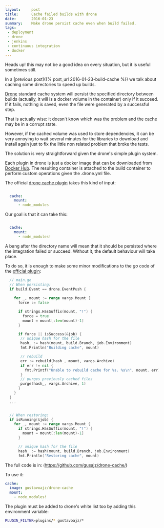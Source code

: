 ```yaml
---
layout:     post
title:      Cache failed builds with drone
date:       2016-01-23
summary:    Make drone persist cache even when build failed.
tags:
 - deployment
 - drone
 - jenkins
 - continuous integration
 - docker
---
```


Heads up! this may not be a good idea on every situation, but it is useful sometimes still.

In a [previous post]({% post_url 2016-01-23-build-cache %}) we talk about caching some directories to speed up builds. 

[Drone](https://github.com/drone/drone) standard cache system will persist the specified directory between builds (actually, it will is a docker volume in the container) only if it succeed. If it fails, nothing is saved, even the file were generated by a successful step.

That is actually wise: it doesn't know which was the problem and the cache may be in a corrupt state.

However, if the cached volume was used to store dependencies, it can be very annoying to wait several minutes for the libraries to download and install again just to fix the little non related problem that broke the tests.

The solution is very straightforward given the drone's simple plugin system.

Each plugin in drone is just a docker image that can be downloaded from [Docker Hub](https://hub.docker.com/). The resulting container is attached to the build container to perform custom operations given the .drone.yml file.

The official [drone cache plugin](https://github.com/drone-plugins/drone-cache) takes this kind of input:

```yaml

  cache:
    mount:
      - node_modules

```

Our goal is that it can take this:

```yaml

  cache:
    mount:
      - node_modules!

```

A bang after the directory name will mean that it should be persisted where the integration failed or succeed. Without it, the default behaviour will take place.

To do so, it is enough to make some minor modifications to the *go* code of the [official plugin](https://github.com/drone-plugins/drone-cache):

```go
  // main.go
  // When persisting:
  if build.Event == drone.EventPush {
 
    for _, mount := range vargs.Mount {
      force := false

      if strings.HasSuffix(mount, "!") {
        force = true
        mount = mount[:len(mount)-1]
      }

      if force || isSuccess(&job) {
       // unique hash for the file
       hash_ := hash(mount, build.Branch, job.Environment)
       fmt.Println("Building cache", mount)

       // rebuild
       err := rebuild(hash_, mount, vargs.Archive)
       if err != nil {
         fmt.Printf("Unable to rebuild cache for %s. %s\n", mount, err)
       }
       // purges previously cached files
       purge(hash_, vargs.Archive, 1)
      }
    }
  }
  ...


  // When restoring: 
  if isRunning(&job) { 
    for _, mount := range vargs.Mount {
      if strings.HasSuffix(mount, "!") {
        mount = mount[:len(mount)-1]
      }

      // unique hash for the file
      hash_ := hash(mount, build.Branch, job.Environment)
      fmt.Println("Restoring cache", mount)
```

The full code is in: (https://github.com/gusajz/drone-cache/)

To use it:

```yaml
cache:
  image: gustavoajz/drone-cache
  mount:
    - node_modules!

```


The plugin must be added to drone's white list too by adding this environment variable:

```bash
PLUGIN_FILTER=plugins/* gustavoajz/*
```
